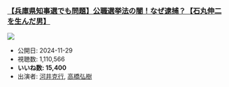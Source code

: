 ### [【兵庫県知事選でも問題】公職選挙法の闇！なぜ逮捕？【石丸伸二を生んだ男】](https://www.youtube.com/watch?v=smDf7a0Z_-w)
[![](https://img.youtube.com/vi/smDf7a0Z_-w/sddefault.jpg)](https://www.youtube.com/watch?v=smDf7a0Z_-w)
-   公開日: 2024-11-29
-   視聴数: 1,110,566
-   **いいね数: 15,400**
-   出演者: [河井克行](/rehacq_fan/people/河井克行 "wikilink"), [高橋弘樹](/rehacq_fan/people/高橋弘樹 "wikilink")
